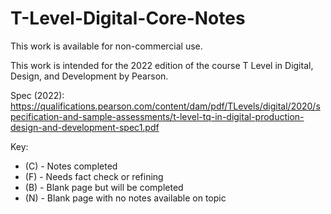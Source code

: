 # T-Level-Digital-Core-Notes

This work is available for non-commercial use.


This work is intended for the 2022 edition of the course T Level in Digital, Design, and Development by Pearson. 

Spec (2022): https://qualifications.pearson.com/content/dam/pdf/TLevels/digital/2020/specification-and-sample-assessments/t-level-tq-in-digital-production-design-and-development-spec1.pdf 


Key:
- (C) - Notes completed
- (F) - Needs fact check or refining
- (B) - Blank page but will be completed
- (N) - Blank page with no notes available on topic
